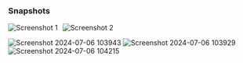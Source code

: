 ### Snapshots

<div style="display: flex;">  
<img src="https://github.com/ubednama/project-management-system-frontend/assets/61332446/dfe8ae0d-3291-4db6-af8b-db74eb219739" alt="Screenshot 1" style="margin-right: 10px; max-width: 45%; height: auto;">
    <img src="https://github.com/ubednama/project-management-system-frontend/assets/61332446/c5e5c1da-6166-4f30-9dc6-56e3c8f8558c" alt="Screenshot 2" style="max-width: 45%; height: auto;">
</div>

![Screenshot 2024-07-06 103943](https://github.com/ubednama/project-management-system-frontend/assets/61332446/8083b117-78af-4c6f-a90f-74030f71b6c5)
![Screenshot 2024-07-06 103929](https://github.com/ubednama/project-management-system-frontend/assets/61332446/ad944980-4b7c-4b79-aebd-f67b161b25a5)
![Screenshot 2024-07-06 104215](https://github.com/ubednama/project-management-system-frontend/assets/61332446/9c882d2c-414f-4449-b693-dd3b86330ac5)
